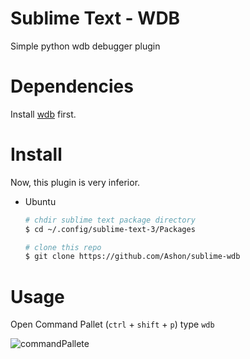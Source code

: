 # Sublime Text - WDB
Simple python wdb debugger plugin

# Dependencies
Install [wdb](https://github.com/Kozea/wdb) first.

# Install
Now, this plugin is very inferior.

- Ubuntu
    ``` bash
    # chdir sublime text package directory
    $ cd ~/.config/sublime-text-3/Packages

    # clone this repo
    $ git clone https://github.com/Ashon/sublime-wdb
    ```

# Usage
Open Command Pallet (`ctrl` + `shift` + `p`)
type `wdb`

![commandPallete](https://raw.githubusercontent.com/ashon/sublime-wdb/master/assets/wdb_in_sublime.png)
